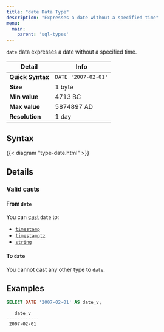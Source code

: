 ```yaml
---
title: "date Data Type"
description: "Expresses a date without a specified time"
menu:
  main:
    parent: 'sql-types'
---
```


`date` data expresses a date without a specified time.

Detail | Info
-------|------
**Quick Syntax** | `DATE '2007-02-01'`
**Size** | 1 byte
**Min value** | 4713 BC
**Max value** | 5874897 AD
**Resolution** | 1 day

## Syntax

{{< diagram "type-date.html" >}}

## Details

### Valid casts

#### From `date`

You can [cast](../../functions/cast) `date` to:

- [`timestamp`](../timestamp)
- [`timestamptz`](../timestamp)
- [`string`](../string)

#### To `date`

You cannot cast any other type to `date`.

## Examples

```sql
SELECT DATE '2007-02-01' AS date_v;
```
```nofmt
   date_v
------------
 2007-02-01
```

